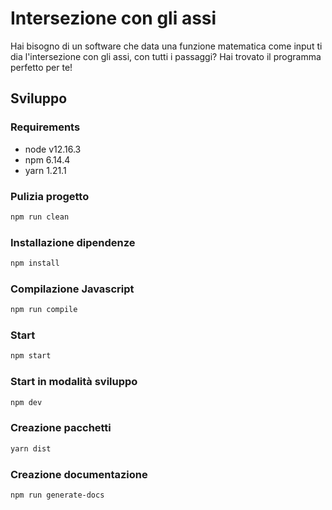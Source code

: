 # Intersezione con gli assi
Hai bisogno di un software che data una funzione matematica come input ti dia l'intersezione con gli assi, con tutti i passaggi? Hai trovato il programma perfetto per te!

## Sviluppo
### Requirements
- node v12.16.3
- npm 6.14.4
- yarn 1.21.1

### Pulizia progetto
``` bash
npm run clean
```

### Installazione dipendenze
``` bash
npm install
```

### Compilazione Javascript
``` bash
npm run compile
```

### Start
``` bash
npm start
```

### Start in modalità sviluppo
``` bash
npm dev
```

### Creazione pacchetti
``` bash
yarn dist
```

### Creazione documentazione
``` bash
npm run generate-docs
```